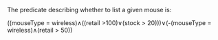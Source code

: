The predicate describing whether to list a given mouse is:

((mouseType = wireless)∧((retail >100)∨(stock > 20)))∨(-(mouseType = wireless)∧(retail > 50))